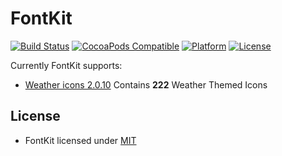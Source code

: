 # FontKit

[![Build Status](https://travis-ci.org/YevheniiPylypenko/FontKit.svg?branch=master)](https://travis-ci.org/YevheniiPylypenko/FontKit)
[![CocoaPods Compatible](https://img.shields.io/cocoapods/v/FontKit.svg)](https://img.shields.io/cocoapods/v/FontKit.svg)
[![Platform](https://img.shields.io/cocoapods/p/FontKit.svg?style=flat)](http://cocoadocs.org/docsets/FontKit)
[![License](https://img.shields.io/cocoapods/l/FontKit.svg)](https://raw.githubusercontent.com/thii/FontKit/master/LICENSE)

Currently FontKit supports:
- [Weather icons 2.0.10](https://erikflowers.github.io/weather-icons/) Contains **222** Weather Themed Icons 

## License
- FontKit licensed under [MIT](http://thi.mit-license.org/)
